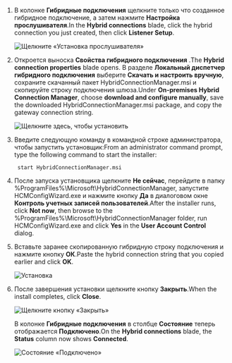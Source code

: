 
1. <span data-ttu-id="4b638-101">В колонке **Гибридные подключения** щелкните только что созданное гибридное подключение, а затем нажмите **Настройка прослушивателя**.</span><span class="sxs-lookup"><span data-stu-id="4b638-101">In the **Hybrid connections** blade, click the hybrid connection you just created, then click **Listener Setup**.</span></span>
   
    ![Щелкните «Установка прослушивателя»](./media/app-service-hybrid-connections-manager-install/D04ClickListenerSetup.png)
2. <span data-ttu-id="4b638-103">Откроется выноска **Свойства гибридного подключения** .</span><span class="sxs-lookup"><span data-stu-id="4b638-103">The **Hybrid connection properties** blade opens.</span></span> <span data-ttu-id="4b638-104">В разделе **Локальный диспетчер гибридного подключения** выберите **Скачать и настроить вручную**, сохраните скачанный пакет HybridConnectionManager.msi и скопируйте строку подключения шлюза.</span><span class="sxs-lookup"><span data-stu-id="4b638-104">Under **On-premises Hybrid Connection Manager**, choose **download and configure manually**, save the downloaded HybridConnectionManager.msi package, and copy the gateway connection string.</span></span>
   
    ![Щелкните здесь, чтобы установить](./media/app-service-hybrid-connections-manager-install/D05ClickToInstallHCM.png)
3. <span data-ttu-id="4b638-106">Введите следующую команду в командной строке администратора, чтобы запустить установщик:</span><span class="sxs-lookup"><span data-stu-id="4b638-106">From an administrator command prompt, type the following command to start the installer:</span></span>
   
        start HybridConnectionManager.msi
4. <span data-ttu-id="4b638-107">После запуска установщика щелкните **Не сейчас**, перейдите в папку %ProgramFiles%\Microsoft\HybridConnectionManager, запустите HCMConfigWizard.exe и нажмите кнопку **Да** в диалоговом окне **Контроль учетных записей пользователей**.</span><span class="sxs-lookup"><span data-stu-id="4b638-107">After the installer runs, click **Not now**, then browse to the %ProgramFiles%\Microsoft\HybridConnectionManager folder, run HCMConfigWizard.exe and click **Yes** in the **User Account Control** dialog.</span></span>
5. <span data-ttu-id="4b638-108">Вставьте заранее скопированную гибридную строку подключения и нажмите кнопку **ОК**.</span><span class="sxs-lookup"><span data-stu-id="4b638-108">Paste the hybrid connection string that you copied earlier and click **OK**.</span></span> 
   
    ![Установка](./media/app-service-hybrid-connections-manager-install/D08aHCMInstallManual.png)
6. <span data-ttu-id="4b638-110">После завершения установки щелкните кнопку **Закрыть**.</span><span class="sxs-lookup"><span data-stu-id="4b638-110">When the install completes, click **Close**.</span></span>
   
    ![Щелкните кнопку «Закрыть»](./media/app-service-hybrid-connections-manager-install/D09HCMInstallComplete.png)
   
    <span data-ttu-id="4b638-112">В колонке **Гибридные подключения** в столбце **Состояние** теперь отображается **Подключено**.</span><span class="sxs-lookup"><span data-stu-id="4b638-112">On the **Hybrid connections** blade, the **Status** column now shows **Connected**.</span></span> 
   
    ![Состояние «Подключено»](./media/app-service-hybrid-connections-manager-install/D10HCStatusConnected.png)

